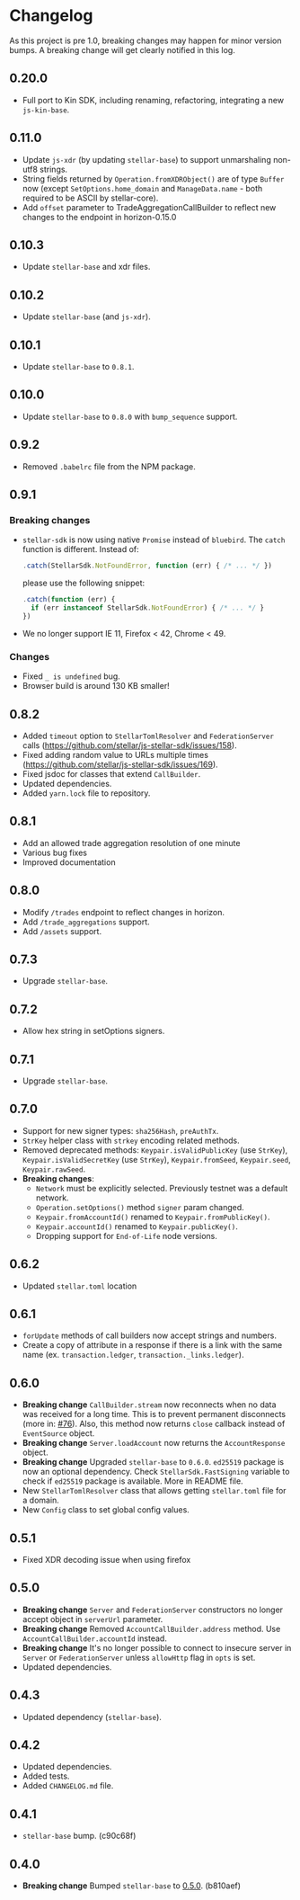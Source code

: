 # Changelog

As this project is pre 1.0, breaking changes may happen for minor version bumps. A breaking change will get clearly notified in this log.

## 0.20.0 

* Full port to Kin SDK, including renaming, refactoring, integrating a new `js-kin-base`.

## 0.11.0

* Update `js-xdr` (by updating `stellar-base`) to support unmarshaling non-utf8 strings.
* String fields returned by `Operation.fromXDRObject()` are of type `Buffer` now (except `SetOptions.home_domain` and `ManageData.name` - both required to be ASCII by stellar-core).
* Add `offset` parameter to TradeAggregationCallBuilder to reflect new changes to the endpoint in horizon-0.15.0

## 0.10.3

* Update `stellar-base` and xdr files.

## 0.10.2

* Update `stellar-base` (and `js-xdr`).

## 0.10.1

* Update `stellar-base` to `0.8.1`.

## 0.10.0

* Update `stellar-base` to `0.8.0` with `bump_sequence` support.

## 0.9.2

* Removed `.babelrc` file from the NPM package.

## 0.9.1

### Breaking changes

* `stellar-sdk` is now using native `Promise` instead of `bluebird`. The `catch` function is different. Instead of:

  ```js
  .catch(StellarSdk.NotFoundError, function (err) { /* ... */ })
  ```
  please use the following snippet:
  ```js
  .catch(function (err) {
    if (err instanceof StellarSdk.NotFoundError) { /* ... */ }
  })
  ```

* We no longer support IE 11, Firefox < 42, Chrome < 49.

### Changes

* Fixed `_ is undefined` bug.
* Browser build is around 130 KB smaller!

## 0.8.2

* Added `timeout` option to `StellarTomlResolver` and `FederationServer` calls (https://github.com/stellar/js-stellar-sdk/issues/158).
* Fixed adding random value to URLs multiple times (https://github.com/stellar/js-stellar-sdk/issues/169).
* Fixed jsdoc for classes that extend `CallBuilder`.
* Updated dependencies.
* Added `yarn.lock` file to repository.

## 0.8.1

* Add an allowed trade aggregation resolution of one minute
* Various bug fixes
* Improved documentation

## 0.8.0

* Modify `/trades` endpoint to reflect changes in horizon. 
* Add `/trade_aggregations` support.
* Add `/assets` support. 

## 0.7.3

* Upgrade `stellar-base`.

## 0.7.2

* Allow hex string in setOptions signers.

## 0.7.1

* Upgrade `stellar-base`.

## 0.7.0

* Support for new signer types: `sha256Hash`, `preAuthTx`.
* `StrKey` helper class with `strkey` encoding related methods.
* Removed deprecated methods: `Keypair.isValidPublicKey` (use `StrKey`), `Keypair.isValidSecretKey` (use `StrKey`), `Keypair.fromSeed`, `Keypair.seed`, `Keypair.rawSeed`.
* **Breaking changes**:
  * `Network` must be explicitly selected. Previously testnet was a default network.
  * `Operation.setOptions()` method `signer` param changed.
  * `Keypair.fromAccountId()` renamed to `Keypair.fromPublicKey()`.
  * `Keypair.accountId()` renamed to `Keypair.publicKey()`.
  * Dropping support for `End-of-Life` node versions.

## 0.6.2

* Updated `stellar.toml` location

## 0.6.1

* `forUpdate` methods of call builders now accept strings and numbers.
* Create a copy of attribute in a response if there is a link with the same name (ex. `transaction.ledger`, `transaction._links.ledger`).

## 0.6.0

* **Breaking change** `CallBuilder.stream` now reconnects when no data was received for a long time.
This is to prevent permanent disconnects (more in: [#76](https://github.com/stellar/js-stellar-sdk/pull/76)).
Also, this method now returns `close` callback instead of `EventSource` object.
* **Breaking change** `Server.loadAccount` now returns the `AccountResponse` object.
* **Breaking change** Upgraded `stellar-base` to `0.6.0`. `ed25519` package is now an optional dependency. Check `StellarSdk.FastSigning` variable to check if `ed25519` package is available. More in README file.
* New `StellarTomlResolver` class that allows getting `stellar.toml` file for a domain.
* New `Config` class to set global config values.

## 0.5.1

* Fixed XDR decoding issue when using firefox

## 0.5.0

* **Breaking change** `Server` and `FederationServer` constructors no longer accept object in `serverUrl` parameter.
* **Breaking change** Removed `AccountCallBuilder.address` method. Use `AccountCallBuilder.accountId` instead.
* **Breaking change** It's no longer possible to connect to insecure server in `Server` or `FederationServer` unless `allowHttp` flag in `opts` is set.
* Updated dependencies.

## 0.4.3

* Updated dependency (`stellar-base`).

## 0.4.2

* Updated dependencies.
* Added tests.
* Added `CHANGELOG.md` file.

## 0.4.1

* `stellar-base` bump. (c90c68f)

## 0.4.0

* **Breaking change** Bumped `stellar-base` to [0.5.0](https://github.com/stellar/js-stellar-base/blob/master/CHANGELOG.md#050). (b810aef)
